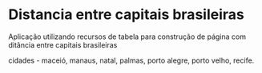 # Distancia entre capitais brasileiras
Aplicação utilizando recursos de tabela para construção de página com ditância entre capitais brasileiras

cidades - maceió, manaus, natal, palmas, porto alegre, porto velho, recife. 
